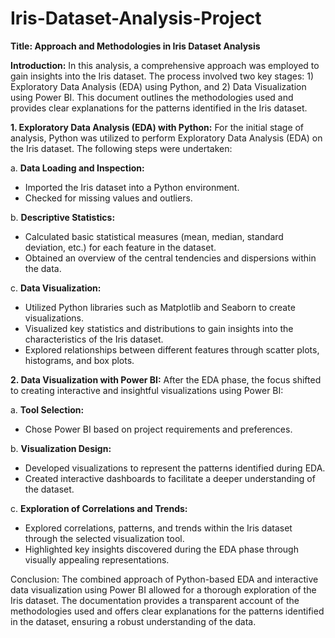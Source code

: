 # Iris-Dataset-Analysis-Project

**Title: Approach and Methodologies in Iris Dataset Analysis**

**Introduction:**
In this analysis, a comprehensive approach was employed to gain insights into the Iris dataset. The process involved two key stages: 1) Exploratory Data Analysis (EDA) using Python, and 2) Data Visualization using Power BI. This document outlines the methodologies used and provides clear explanations for the patterns identified in the Iris dataset.

**1. Exploratory Data Analysis (EDA) with Python:**
For the initial stage of analysis, Python was utilized to perform Exploratory Data Analysis (EDA) on the Iris dataset. The following steps were undertaken:

a. **Data Loading and Inspection:**
   - Imported the Iris dataset into a Python environment.
   - Checked for missing values and outliers.

b. **Descriptive Statistics:**
   - Calculated basic statistical measures (mean, median, standard deviation, etc.) for each feature in the dataset.
   - Obtained an overview of the central tendencies and dispersions within the data.

c. **Data Visualization:**
   - Utilized Python libraries such as Matplotlib and Seaborn to create visualizations.
   - Visualized key statistics and distributions to gain insights into the characteristics of the Iris dataset.
   - Explored relationships between different features through scatter plots, histograms, and box plots.

**2. Data Visualization with Power BI:**
After the EDA phase, the focus shifted to creating interactive and insightful visualizations using Power BI:

a. **Tool Selection:**
   - Chose Power BI based on project requirements and preferences.

b. **Visualization Design:**
   - Developed visualizations to represent the patterns identified during EDA.
   - Created interactive dashboards to facilitate a deeper understanding of the dataset.

c. **Exploration of Correlations and Trends:**
   - Explored correlations, patterns, and trends within the Iris dataset through the selected visualization tool.
   - Highlighted key insights discovered during the EDA phase through visually appealing representations.

Conclusion:
The combined approach of Python-based EDA and interactive data visualization using Power BI allowed for a thorough exploration of the Iris dataset. The documentation provides a transparent account of the methodologies used and offers clear explanations for the patterns identified in the dataset, ensuring a robust understanding of the data.
